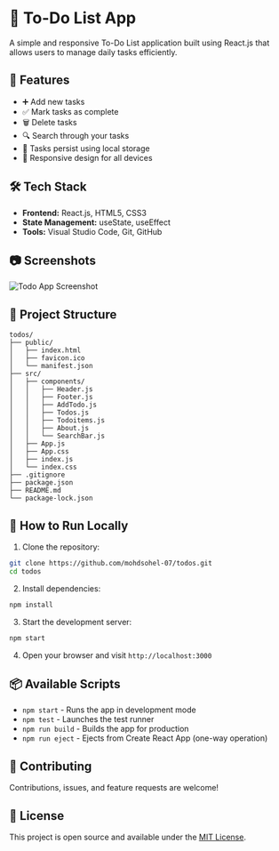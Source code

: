 # 📝 To-Do List App

A simple and responsive To-Do List application built using React.js that allows users to manage daily tasks efficiently.

## 📌 Features

- ➕ Add new tasks  
- ✅ Mark tasks as complete  
- 🗑️ Delete tasks  
- 🔍 Search through your tasks  
- 💾 Tasks persist using local storage  
- 📱 Responsive design for all devices

## 🛠️ Tech Stack

- **Frontend:** React.js, HTML5, CSS3  
- **State Management:** useState, useEffect  
- **Tools:** Visual Studio Code, Git, GitHub

## 📷 Screenshots

![Todo App Screenshot](<img width="905" height="400" alt="image" src="https://github.com/user-attachments/assets/670c1a4a-fffc-42fa-9617-8eddb1e5ff6b" />
)

## 📁 Project Structure

```
todos/
├── public/
│   ├── index.html
│   ├── favicon.ico
│   └── manifest.json
├── src/
│   ├── components/
│   │   ├── Header.js
│   │   ├── Footer.js
│   │   ├── AddTodo.js
│   │   ├── Todos.js
│   │   ├── Todoitems.js
│   │   ├── About.js
│   │   └── SearchBar.js
│   ├── App.js
│   ├── App.css
│   ├── index.js
│   └── index.css
├── .gitignore
├── package.json
├── README.md
└── package-lock.json
```

## 🚀 How to Run Locally

1. Clone the repository:
```bash
git clone https://github.com/mohdsohel-07/todos.git
cd todos
```

2. Install dependencies:
```bash
npm install
```

3. Start the development server:
```bash
npm start
```

4. Open your browser and visit `http://localhost:3000`

## 📦 Available Scripts

- `npm start` - Runs the app in development mode
- `npm test` - Launches the test runner
- `npm run build` - Builds the app for production
- `npm run eject` - Ejects from Create React App (one-way operation)

## 🤝 Contributing

Contributions, issues, and feature requests are welcome!

## 📄 License

This project is open source and available under the [MIT License](LICENSE).

